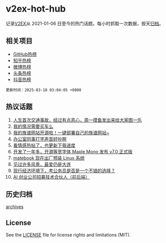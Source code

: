 # v2ex-hot-hub

 记录[V2EX](https://www.v2ex.com/)从 2021-01-06 日至今的热门话题。每小时抓取一次数据，按天[归档](archives)。
 
 ## 相关项目

- [GitHub热榜](https://github.com/it985/github-hot-hub)
- [知乎热榜](https://github.com/it985/zhihu-hot-hub)
- [微博热榜](https://github.com/it985/weibo-hot-hub)
- [头条热榜](https://github.com/it985/toutiao-hot-hub)
- [抖音热榜](https://github.com/it985/douyin-hot-hub)


 `更新时间：2025-03-18 03:04:05 +0800`

## 热议话题

1. [人生首次交通事故，经过有点恶心，周一摸鱼发出来给大家图一乐](https://www.v2ex.com/t/1119012)
1. [我的情况需要买车么](https://www.v2ex.com/t/1118943)
1. [我的族谱网站开源啦！一键部署自己的族谱网站~](https://www.v2ex.com/t/1118927)
1. [办公室同事打字声音好吵啊](https://www.v2ex.com/t/1118933)
1. [看情感热帖了，也更新下我进度](https://www.v2ex.com/t/1118961)
1. [开发了一年多，开源等宽字体 Maple Mono 发布 v7.0 正式版](https://www.v2ex.com/t/1118902)
1. [matebook 现在出厂预装 Linux 系统](https://www.v2ex.com/t/1118928)
1. [见过许多风景，最爱仍是大连](https://www.v2ex.com/t/1118944)
1. [现行经济环境下，考公务员是否是一个不错的选择？](https://www.v2ex.com/t/1118907)
1. [AI 创业公司招募技术合伙人（前后端）](https://www.v2ex.com/t/1118939)

## 历史归档

[archives](archives)

## License

See the [LICENSE](LICENSE) file for license rights and limitations (MIT).

